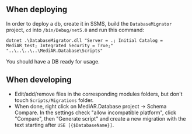## When deploying
In order to deploy a db, create it in SSMS, build the `DatabaseMigrator` project, `cd` into `/bin/Debug/net5.0` and run this command:
```
dotnet .\DatabaseMigrator.dll "Server = .; Initial Catalog = MediAR_test; Integrated Security = True;" "..\..\..\..\MediAR.Database\Scripts"
```
You should have a DB ready for usage.
## When developing
- Edit/add/remove files in the corresponding modules folders, but don't touch `Scripts/Migrations` folder.
- When done, right click on MediAR.Database project -> Schema Compare. In the settings check "allow incompatible platform", click "Compare", then "Generate script" and create a new migration with the text starting after `USE [{$DatabaseName}]`.